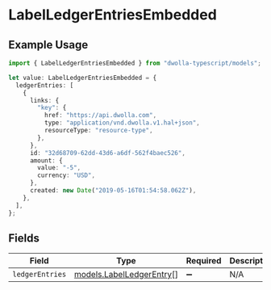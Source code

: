 # LabelLedgerEntriesEmbedded

## Example Usage

```typescript
import { LabelLedgerEntriesEmbedded } from "dwolla-typescript/models";

let value: LabelLedgerEntriesEmbedded = {
  ledgerEntries: [
    {
      links: {
        "key": {
          href: "https://api.dwolla.com",
          type: "application/vnd.dwolla.v1.hal+json",
          resourceType: "resource-type",
        },
      },
      id: "32d68709-62dd-43d6-a6df-562f4baec526",
      amount: {
        value: "-5",
        currency: "USD",
      },
      created: new Date("2019-05-16T01:54:58.062Z"),
    },
  ],
};
```

## Fields

| Field                                                      | Type                                                       | Required                                                   | Description                                                |
| ---------------------------------------------------------- | ---------------------------------------------------------- | ---------------------------------------------------------- | ---------------------------------------------------------- |
| `ledgerEntries`                                            | [models.LabelLedgerEntry](../models/labelledgerentry.md)[] | :heavy_minus_sign:                                         | N/A                                                        |